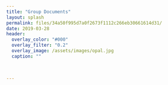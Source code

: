 ```yaml
---
title: "Group Documents"
layout: splash
permalink: files/34a50f995d7a0f2673f1112c266eb30661614d31/
date: 2019-03-28
header:
  overlay_color: "#000"
  overlay_filter: "0.2"
  overlay_image: /assets/images/opal.jpg
  caption: ""

 
  
---
```

